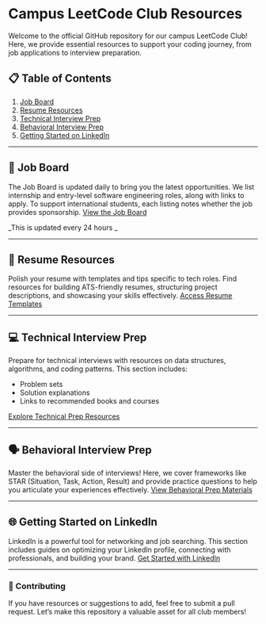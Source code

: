 # Campus LeetCode Club Resources

Welcome to the official GitHub repository for our campus LeetCode Club! Here, we provide essential resources to support your coding journey, from job applications to interview preparation.

## 📋 Table of Contents

1. [Job Board](#job-board)
2. [Resume Resources](#resume-resources)
3. [Technical Interview Prep](#technical-interview-prep)
4. [Behavioral Interview Prep](#behavioral-interview-prep)
5. [Getting Started on LinkedIn](#getting-started-on-linkedin)

---

## 📌 Job Board

The Job Board is updated daily to bring you the latest opportunities. We list internship and entry-level software engineering roles, along with links to apply. To support international students, each listing notes whether the job provides sponsorship. [View the Job Board](https://github.com/Meronats/LeetClub/tree/main/JobBoard)

_This is updated every 24 hours _

---

## 📝 Resume Resources

Polish your resume with templates and tips specific to tech roles. Find resources for building ATS-friendly resumes, structuring project descriptions, and showcasing your skills effectively. [Access Resume Templates](ResumeTemplates/)

---

## 💻 Technical Interview Prep

Prepare for technical interviews with resources on data structures, algorithms, and coding patterns. This section includes:
- Problem sets
- Solution explanations
- Links to recommended books and courses

[Explore Technical Prep Resources](TechnicalPrep/)

---

## 🗣️ Behavioral Interview Prep

Master the behavioral side of interviews! Here, we cover frameworks like STAR (Situation, Task, Action, Result) and provide practice questions to help you articulate your experiences effectively. [View Behavioral Prep Materials](BehavioralPrep/)

---

## 🌐 Getting Started on LinkedIn

LinkedIn is a powerful tool for networking and job searching. This section includes guides on optimizing your LinkedIn profile, connecting with professionals, and building your brand. [Get Started with LinkedIn](LinkedInGuide/)

---

### 📣 Contributing

If you have resources or suggestions to add, feel free to submit a pull request. Let’s make this repository a valuable asset for all club members!

